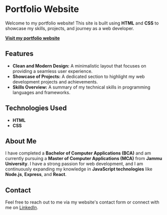 # Portfolio Website

Welcome to my portfolio website! This site is built using **HTML** and **CSS** to showcase my skills, projects, and journey as a web developer.

**[Visit my portfolio website](https://codeagrim.github.io/portfolio/)**

## Features

- **Clean and Modern Design:** A minimalistic layout that focuses on providing a seamless user experience.
- **Showcase of Projects:** A dedicated section to highlight my web development projects and achievements.
- **Skills Overview:** A summary of my technical skills in programming languages and frameworks.

## Technologies Used

- **HTML**
- **CSS**

## About Me

I have completed a **Bachelor of Computer Applications (BCA)** and am currently pursuing a **Master of Computer Applications (MCA)** from **Jammu University**. I have a strong passion for web development, and I am continuously expanding my knowledge in **JavaScript technologies** like **Node.js**, **Express**, and **React**.

## Contact

Feel free to reach out to me via my website's contact form or connect with me on [LinkedIn](https://www.linkedin.com/in/agrim-sharma-240b02249/).
